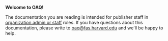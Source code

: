 **Welcome to OAQ!**

The documentation you are reading is intended for publisher staff in [organization admin or  staff](/publisher-workflow/articles/account-management#types-of-account-roles) roles. If you have questions about this documentation, please write to <oaq@fas.harvard.edu> and we'll be happy to help.
